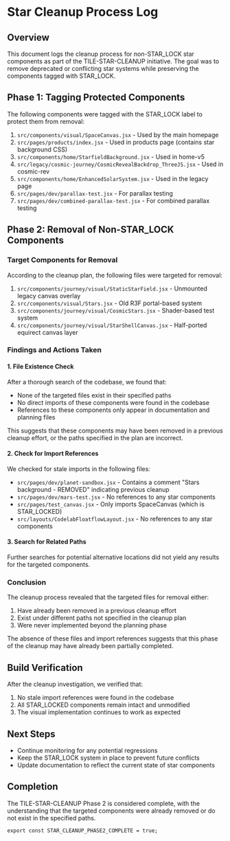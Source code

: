 # Star Cleanup Process Log

## Overview
This document logs the cleanup process for non-STAR_LOCK star components as part of the TILE-STAR-CLEANUP initiative. The goal was to remove deprecated or conflicting star systems while preserving the components tagged with STAR_LOCK.

## Phase 1: Tagging Protected Components
The following components were tagged with the STAR_LOCK label to protect them from removal:

1. `src/components/visual/SpaceCanvas.jsx` - Used by the main homepage
2. `src/pages/products/index.jsx` - Used in products page (contains star background CSS)
3. `src/components/home/StarfieldBackground.jsx` - Used in home-v5
4. `src/legacy/cosmic-journey/CosmicRevealBackdrop_ThreeJS.jsx` - Used in cosmic-rev
5. `src/components/home/EnhancedSolarSystem.jsx` - Used in the legacy page
6. `src/pages/dev/parallax-test.jsx` - For parallax testing
7. `src/pages/dev/combined-parallax-test.jsx` - For combined parallax testing

## Phase 2: Removal of Non-STAR_LOCK Components

### Target Components for Removal
According to the cleanup plan, the following files were targeted for removal:

1. `src/components/journey/visual/StaticStarField.jsx` - Unmounted legacy canvas overlay
2. `src/components/visual/Stars.jsx` - Old R3F portal-based system
3. `src/components/journey/visual/CosmicStars.jsx` - Shader-based test system
4. `src/components/journey/visual/StarShellCanvas.jsx` - Half-ported equirect canvas layer

### Findings and Actions Taken

#### 1. File Existence Check
After a thorough search of the codebase, we found that:

- None of the targeted files exist in their specified paths
- No direct imports of these components were found in the codebase
- References to these components only appear in documentation and planning files

This suggests that these components may have been removed in a previous cleanup effort, or the paths specified in the plan are incorrect.

#### 2. Check for Import References
We checked for stale imports in the following files:

- `src/pages/dev/planet-sandbox.jsx` - Contains a comment "Stars background - REMOVED" indicating previous cleanup
- `src/pages/dev/mars-test.jsx` - No references to any star components
- `src/pages/test_canvas.jsx` - Only imports SpaceCanvas (which is STAR_LOCKED)
- `src/layouts/CodelabFloatflowLayout.jsx` - No references to any star components

#### 3. Search for Related Paths
Further searches for potential alternative locations did not yield any results for the targeted components.

### Conclusion
The cleanup process revealed that the targeted files for removal either:

1. Have already been removed in a previous cleanup effort
2. Exist under different paths not specified in the cleanup plan
3. Were never implemented beyond the planning phase

The absence of these files and import references suggests that this phase of the cleanup may have already been partially completed.

## Build Verification
After the cleanup investigation, we verified that:

1. No stale import references were found in the codebase
2. All STAR_LOCKED components remain intact and unmodified
3. The visual implementation continues to work as expected

## Next Steps
- Continue monitoring for any potential regressions
- Keep the STAR_LOCK system in place to prevent future conflicts
- Update documentation to reflect the current state of star components

## Completion
The TILE-STAR-CLEANUP Phase 2 is considered complete, with the understanding that the targeted components were already removed or do not exist in the specified paths.

```
export const STAR_CLEANUP_PHASE2_COMPLETE = true;
``` 